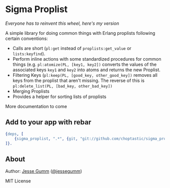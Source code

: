# Sigma Proplist

*Everyone has to reinvent this wheel, here's my version*

A simple library for doing common things with Erlang proplists following certain conventions:

  * Calls are short (`pl:get` instead of `proplists:get_value` or `lists:keyfind`).
  * Perform inline actions with some standardized procedures for common things (e.g. `pl:atomize(PL, [key1, key2])` converts the values of the associated keys `key1` and `key2` into atoms and returns the new Proplist.
  * Filtering Keys (`pl:keep(PL, [good_key, other_good_key])` removes all keys from the proplist that aren't missing. The reverse of this is `pl:delete_list(PL, [bad_key, other_bad_key])`
  * Merging Proplists
  * Provides a helper for sorting lists of proplists

More documentation to come

## Add to your app with rebar

```erlang
{deps, [
	{sigma_proplist, ".*", {git, "git://github.com/choptastic/sigma_proplist.git", {branch, master}}}
]}.
```

## About

Author: [Jesse Gumm](http://github.com/choptastic) ([@jessegumm](http://twitter.com/jessegumm))

MIT License
